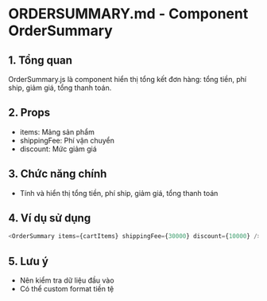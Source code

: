 # ORDERSUMMARY.md - Component OrderSummary

## 1. Tổng quan
OrderSummary.js là component hiển thị tổng kết đơn hàng: tổng tiền, phí ship, giảm giá, tổng thanh toán.

## 2. Props
- items: Mảng sản phẩm
- shippingFee: Phí vận chuyển
- discount: Mức giảm giá

## 3. Chức năng chính
- Tính và hiển thị tổng tiền, phí ship, giảm giá, tổng thanh toán

## 4. Ví dụ sử dụng
```js
<OrderSummary items={cartItems} shippingFee={30000} discount={10000} />
```

## 5. Lưu ý
- Nên kiểm tra dữ liệu đầu vào
- Có thể custom format tiền tệ